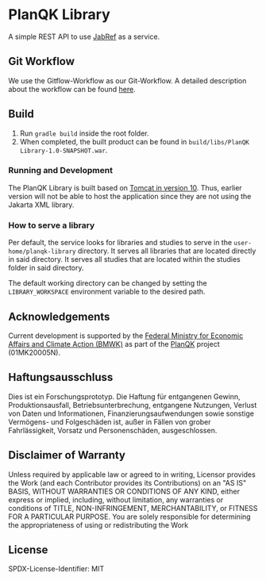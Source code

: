 # PlanQK Library

A simple REST API to use [JabRef](https://github.com/JabRef/jabref) as a service.

## Git Workflow

We use the Gitflow-Workflow as our Git-Workflow. A detailed description about the workflow can be found [here](https://www.atlassian.com/git/tutorials/comparing-workflows/gitflow-workflow).

## Build

1. Run `gradle build` inside the root folder.
2. When completed, the built product can be found in `build/libs/PlanQK Library-1.0-SNAPSHOT.war`.

### Running and Development

The PlanQK Library is built based on [Tomcat in version 10](https://tomcat.apache.org/download-10.cgi).
Thus, earlier version will not be able to host the application since they are not using the Jakarta XML library.

### How to serve a library

Per default, the service looks for libraries and studies to serve in the ```user-home/planqk-library``` directory.
It serves all libraries that are located directly in said directory.
It serves all studies that are located within the studies folder in said directory.

The default working directory can be changed by setting the ```LIBRARY_WORKSPACE``` environment variable to the desired path.

## Acknowledgements

Current development is supported by the [Federal Ministry for Economic Affairs and Climate Action (BMWK)] as part of the [PlanQK] project (01MK20005N).

## Haftungsausschluss

Dies ist ein Forschungsprototyp. Die Haftung für entgangenen Gewinn, Produktionsausfall, Betriebsunterbrechung,
entgangene Nutzungen, Verlust von Daten und Informationen, Finanzierungsaufwendungen sowie sonstige Vermögens- und
Folgeschäden ist, außer in Fällen von grober Fahrlässigkeit, Vorsatz und Personenschäden, ausgeschlossen.

## Disclaimer of Warranty

Unless required by applicable law or agreed to in writing, Licensor provides the Work (and each Contributor provides its
Contributions) on an "AS IS" BASIS, WITHOUT WARRANTIES OR CONDITIONS OF ANY KIND, either express or implied, including,
without limitation, any warranties or conditions of TITLE, NON-INFRINGEMENT, MERCHANTABILITY, or FITNESS FOR A
PARTICULAR PURPOSE. You are solely responsible for determining the appropriateness of using or redistributing the Work

## License

SPDX-License-Identifier: MIT

   [Federal Ministry for Economic Affairs and Climate Action (BMWK)]: https://www.bmwk.de/EN
   [PlanQK]: https://planqk.de
